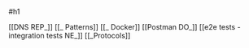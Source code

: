 #h1

[[DNS REP_]]
[[_ Patterns]]
[[_ Docker]]
[[Postman DO_]]
[[e2e tests - integration tests NE_]]
[[_Protocols]]
